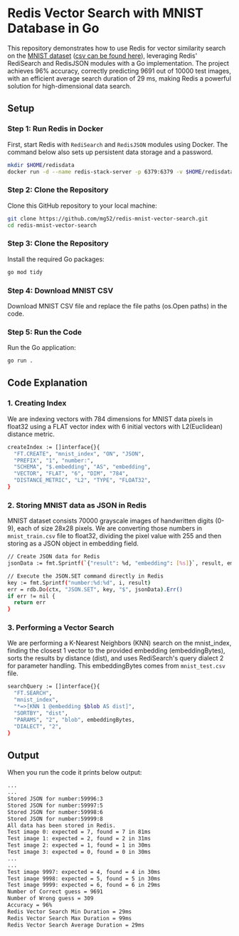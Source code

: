 # Redis Vector Search with MNIST Database in Go

This repository demonstrates how to use Redis for vector similarity search on the [MNIST dataset](https://yann.lecun.com/exdb/mnist/) ([csv can be found here](https://git-disl.github.io/GTDLBench/datasets/mnist_datasets/)), leveraging Redis' RediSearch and RedisJSON modules with a Go implementation. The project achieves 96% accuracy, correctly predicting 9691 out of 10000 test images, with an efficient average search duration of 29 ms, making Redis a powerful solution for high-dimensional data search.
 
## Setup

### Step 1: Run Redis in Docker

First, start Redis with `RediSearch` and `RedisJSON` modules using Docker. The command below also sets up persistent data storage and a password.

```bash
mkdir $HOME/redisdata
docker run -d --name redis-stack-server -p 6379:6379 -v $HOME/redisdata:/data -e REDIS_ARGS="--requirepass thepassword --appendonly yes --appendfsync always" redis/redis-stack-server:latest
```

### Step 2: Clone the Repository
Clone this GitHub repository to your local machine:
```bash
git clone https://github.com/mg52/redis-mnist-vector-search.git
cd redis-mnist-vector-search
```

### Step 3: Clone the Repository
Install the required Go packages:
```bash
go mod tidy
```

### Step 4: Download MNIST CSV
Download MNIST CSV file and replace the file paths (os.Open paths) in the code.

### Step 5: Run the Code
Run the Go application:
```bash
go run .
```

## Code Explanation

### 1. Creating Index
We are indexing vectors with 784 dimensions for MNIST data pixels in float32 using a FLAT vector index with 6 initial vectors with L2(Euclidean) distance metric.
```bash
createIndex := []interface{}{
  "FT.CREATE", "mnist_index", "ON", "JSON",
  "PREFIX", "1", "number:",
  "SCHEMA", "$.embedding", "AS", "embedding",
  "VECTOR", "FLAT", "6", "DIM", "784",
  "DISTANCE_METRIC", "L2", "TYPE", "FLOAT32",
}
```

### 2. Storing MNIST data as JSON in Redis
MNIST dataset consists 70000 grayscale images of handwritten digits (0-9), each of size 28x28 pixels. We are converting those numbers in `mnist_train.csv` file to float32, dividing the pixel value with 255 and then storing as a JSON object in embedding field.
```bash
// Create JSON data for Redis
jsonData := fmt.Sprintf(`{"result": %d, "embedding": [%s]}`, result, embedding)

// Execute the JSON.SET command directly in Redis
key := fmt.Sprintf("number:%d:%d", i, result)
err = rdb.Do(ctx, "JSON.SET", key, "$", jsonData).Err()
if err != nil {
  return err
}
```


### 3. Performing a Vector Search
We are performing a K-Nearest Neighbors (KNN) search on the mnist_index, finding the closest 1 vector to the provided embedding (embeddingBytes), sorts the results by distance (dist), and uses RediSearch's query dialect 2 for parameter handling. This embeddingBytes comes from `mnist_test.csv` file.
```bash
searchQuery := []interface{}{
  "FT.SEARCH",                           
  "mnist_index",                        
  "*=>[KNN 1 @embedding $blob AS dist]",
  "SORTBY", "dist",                      
  "PARAMS", "2", "blob", embeddingBytes, 
  "DIALECT", "2", 
}
```

## Output

When you run the code it prints below output:
```bash
...
...
Stored JSON for number:59996:3
Stored JSON for number:59997:5
Stored JSON for number:59998:6
Stored JSON for number:59999:8
All data has been stored in Redis.
Test image 0: expected = 7, found = 7 in 81ms
Test image 1: expected = 2, found = 2 in 31ms
Test image 2: expected = 1, found = 1 in 30ms
Test image 3: expected = 0, found = 0 in 30ms
...
...
Test image 9997: expected = 4, found = 4 in 30ms
Test image 9998: expected = 5, found = 5 in 30ms
Test image 9999: expected = 6, found = 6 in 29ms
Number of Correct guess = 9691
Number of Wrong guess = 309
Accuracy = 96%
Redis Vector Search Min Duration = 29ms
Redis Vector Search Max Duration = 99ms
Redis Vector Search Average Duration = 29ms
```



